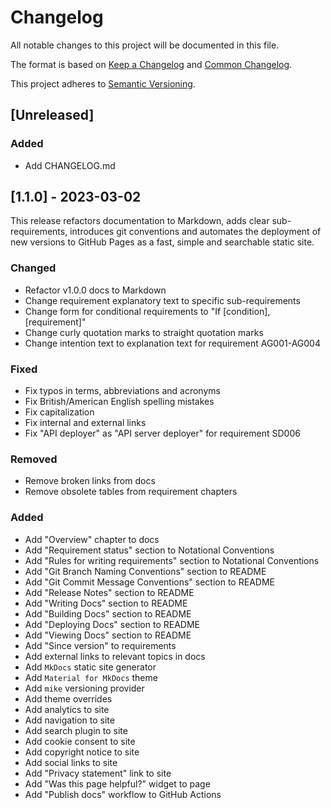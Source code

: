 ﻿# Changelog

All notable changes to this project will be documented in this file.

The format is based on [Keep a Changelog](https://keepachangelog.com/en/1.0.0/) and
[Common Changelog](https://common-changelog.org/).

This project adheres to [Semantic Versioning](https://semver.org/spec/v2.0.0.html).

## [Unreleased]

### Added

- Add CHANGELOG.md

## [1.1.0] - 2023-03-02

This release refactors documentation to Markdown, adds clear sub-requirements, introduces git conventions and automates
the deployment of new versions to GitHub Pages as a fast, simple and searchable static site.

### Changed

- Refactor v1.0.0 docs to Markdown
- Change requirement explanatory text to specific sub-requirements
- Change form for conditional requirements to "If [condition], [requirement]"
- Change curly quotation marks to straight quotation marks
- Change intention text to explanation text for requirement AG001-AG004

### Fixed

- Fix typos in terms, abbreviations and acronyms
- Fix British/American English spelling mistakes
- Fix capitalization
- Fix internal and external links
- Fix "API deployer" as "API server deployer" for requirement SD006

### Removed

- Remove broken links from docs
- Remove obsolete tables from requirement chapters

### Added

- Add "Overview" chapter to docs
- Add "Requirement status" section to Notational Conventions
- Add "Rules for writing requirements" section to Notational Conventions
- Add "Git Branch Naming Conventions" section to README
- Add "Git Commit Message Conventions" section to README
- Add "Release Notes" section to README
- Add "Writing Docs" section to README
- Add "Building Docs" section to README
- Add "Deploying Docs" section to README
- Add "Viewing Docs" section to README
- Add "Since version" to requirements
- Add external links to relevant topics in docs
- Add `MkDocs` static site generator
- Add `Material for MkDocs` theme
- Add `mike` versioning provider
- Add theme overrides
- Add analytics to site
- Add navigation to site
- Add search plugin to site
- Add cookie consent to site
- Add copyright notice to site
- Add social links to site
- Add "Privacy statement" link to site
- Add "Was this page helpful?" widget to page
- Add "Publish docs" workflow to GitHub Actions